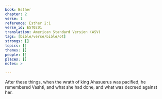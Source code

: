 ```yaml
---
book: Esther
chapter: 2
verse: 1
reference: Esther 2:1
verse_id: EST0201
translation: American Standard Version (ASV)
tags: [bible/verse/bible/ot]
strongs: []
topics: []
themes: []
people: []
places: []
notes: >
  
---
```


After these things, when the wrath of king Ahasuerus was pacified, he remembered Vashti, and what she had done, and what was decreed against her.
